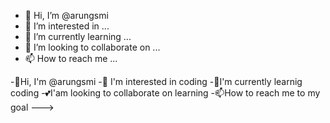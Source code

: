 - 👋 Hi, I’m @arungsmi
- 👀 I’m interested in ...
- 🌱 I’m currently learning ...
- 💞️ I’m looking to collaborate on ...
- 📫 How to reach me ...

<!---
arungsmi/arungsmi is a ✨ special ✨ repository because its `README.md` (this file) appears on your GitHub profile.
You can click the Preview link to take a look at your changes.
--->
-👏Hi, I'm @arungsmi
-👀 I'm interested in coding
-🌱I'm currently learnig coding
-💕I'am looking to collaborate on learning
-📫How to reach me to my goal
--->

